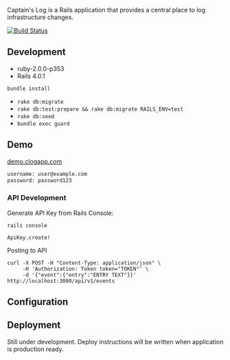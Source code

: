 Captain's Log is a Rails application that provides a central place to log
infrastructure changes.

[![Build Status](https://secure.travis-ci.org/pwelch/captains_log.png)](http://travis-ci.org/pwelch/captains_log)

## Development

* ruby-2.0.0-p353
* Rails 4.0.1

`bundle install`

- `rake db:migrate`
- `rake db:test:prepare && rake db:migrate RAILS_ENV=test` 
- `rake db:seed` 
- `bundle exec guard`

## Demo

[demo.clogapp.com](http://demo.clogapp.com/)

```bash
username: user@example.com
password: password123
```

### API Development

Generate API Key from Rails Console:

```
rails console

ApiKey.create!
```

Posting to API
```
curl -X POST -H "Content-Type: application/json" \
     -H 'Authorization: Token token="TOKEN"' \
     -d '{"event":{"entry":"ENTRY TEXT"}}' http://localhost:3000/api/v1/events
```

## Configuration

## Deployment

Still under development. Deploy instructions will be written when
application is production ready.
